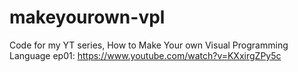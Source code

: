 # makeyourown-vpl
Code for my YT series, How to Make Your own Visual Programming Language
ep01: https://www.youtube.com/watch?v=KXxirgZPy5c

